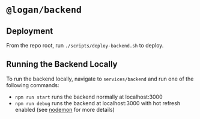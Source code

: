 # `@logan/backend`

## Deployment

From the repo root, run `./scripts/deploy-backend.sh` to deploy.

## Running the Backend Locally

To run the backend locally, navigate to `services/backend` and run one of the following commands:

- `npm run start` runs the backend normally at localhost:3000
- `npm run debug` runs the backend at localhost:3000 with hot refresh enabled (see [nodemon](https://www.npmjs.com/package/nodemon) for more details)
